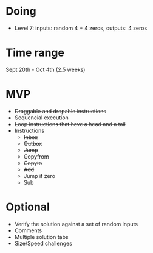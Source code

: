 # Doing
* Level 7: inputs: random 4 + 4 zeros, outputs: 4 zeros
# Time range
Sept 20th - Oct 4th (2.5 weeks)
# MVP
* ~~Draggable and dropable instructions~~
* ~~Sequencial execution~~
* ~~Loop instructions that have a head and a tail~~
* Instructions
    * ~~Inbox~~
    * ~~Outbox~~
    * ~~Jump~~
    * ~~Copyfrom~~
    * ~~Copyto~~
    * ~~Add~~
    * Jump if zero
    * Sub
# Optional
* Verify the solution against a set of random inputs
* Comments
* Multiple solution tabs
* Size/Speed challenges